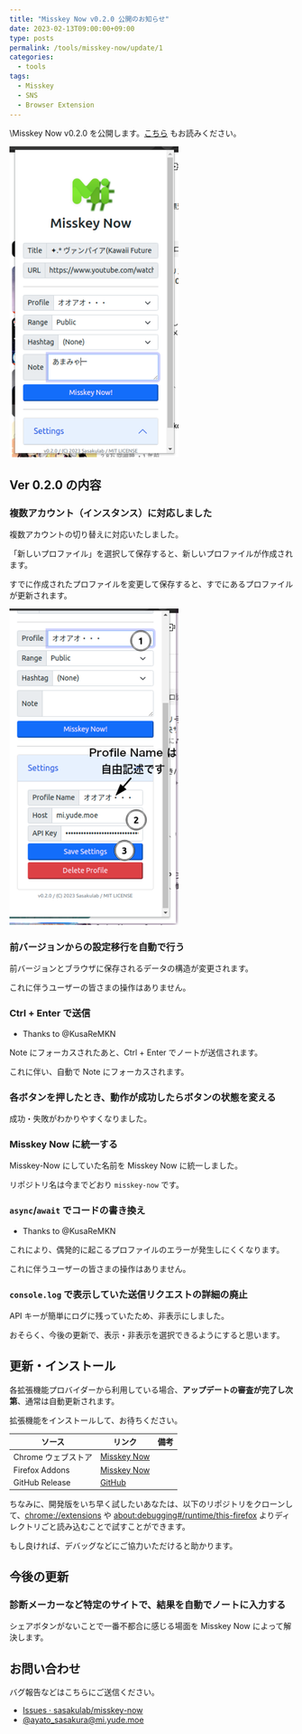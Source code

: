 ```yaml
---
title: "Misskey Now v0.2.0 公開のお知らせ"
date: 2023-02-13T09:00:00+09:00
type: posts
permalink: /tools/misskey-now/update/1
categories:
  - tools
tags:
  - Misskey
  - SNS
  - Browser Extension
---
```


\Misskey Now v0.2.0 を公開します。[こちら](/tools/misskey-now) もお読みください。

<img src="/assets/images/2023/mk_v0.2.0_001.png" width="300px">

## Ver 0.2.0 の内容

### 複数アカウント（インスタンス）に対応しました

複数アカウントの切り替えに対応いたしました。

「新しいプロファイル」を選択して保存すると、新しいプロファイルが作成されます。

すでに作成されたプロファイルを変更して保存すると、すでにあるプロファイルが更新されます。

<img src="/assets/images/2023/mk_v0.2.0_002.png" width="300px">

### 前バージョンからの設定移行を自動で行う

前バージョンとブラウザに保存されるデータの構造が変更されます。

これに伴うユーザーの皆さまの操作はありません。

### Ctrl + Enter で送信

- Thanks to @KusaReMKN

Note にフォーカスされたあと、Ctrl + Enter でノートが送信されます。

これに伴い、自動で Note にフォーカスされます。

### 各ボタンを押したとき、動作が成功したらボタンの状態を変える

成功・失敗がわかりやすくなりました。

### Misskey Now に統一する

Misskey-Now にしていた名前を Misskey Now に統一しました。

リポジトリ名は今までどおり `misskey-now` です。

### `async`/`await` でコードの書き換え

- Thanks to @KusaReMKN

これにより、偶発的に起こるプロファイルのエラーが発生しにくくなります。

これに伴うユーザーの皆さまの操作はありません。

### `console.log` で表示していた送信リクエストの詳細の廃止

API キーが簡単にログに残っていたため、非表示にしました。

おそらく、今後の更新で、表示・非表示を選択できるようにすると思います。

## 更新・インストール

各拡張機能プロバイダーから利用している場合、**アップデートの審査が完了し次第**、通常は自動更新されます。

拡張機能をインストールして、お待ちください。

|ソース|リンク|備考|
|----|----|----|
|Chrome ウェブストア|[Misskey Now](https://chrome.google.com/webstore/detail/misskey-now/gaanhijofgiahpbmjelcfhccepcgbekh?hl=ja)||
|Firefox Addons|[Misskey Now](https://addons.mozilla.org/ja/firefox/addon/misskey-now/)||
|GitHub Release|[GitHub](https://github.com/sasakulab/misskey-now)||

ちなみに、開発版をいち早く試したいあなたは、以下のリポジトリをクローンして、[chrome://extensions](chrome://extensions/) や [about:debugging#/runtime/this-firefox](about:debugging#/runtime/this-firefox) よりディレクトリごと読み込むことで試すことができます。

もし良ければ、デバッグなどにご協力いただけると助かります。

## 今後の更新

### 診断メーカーなど特定のサイトで、結果を自動でノートに入力する

シェアボタンがないことで一番不都合に感じる場面を Misskey Now によって解決します。

## お問い合わせ

バグ報告などはこちらにご送信ください。

- [Issues · sasakulab/misskey-now](https://github.com/sasakulab/misskey-now/issues?q=is%3Aopen+is%3Aissue)
- [@ayato_sasakura@mi.yude.moe](https://mi.yude.moe/@ayato_sasakura)
